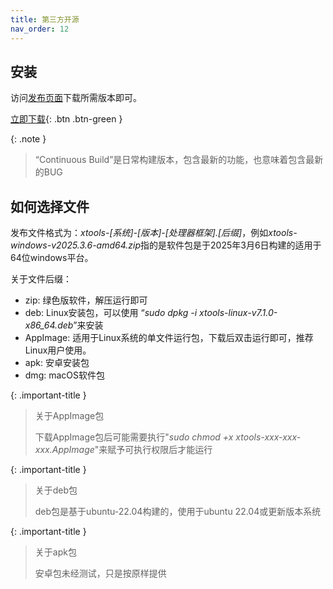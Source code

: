 ```yaml
---
title: 第三方开源
nav_order: 12
---
```


## 安装

访问[发布页面]下载所需版本即可。

[立即下载](https://github.com/x-tools-author/x-tools/releases){: .btn .btn-green }

{: .note }
> “Continuous Build”是日常构建版本，包含最新的功能，也意味着包含最新的BUG

## 如何选择文件

发布文件格式为：*xtools-[系统]-[版本]-[处理器框架].[后缀]*，例如*xtools-windows-v2025.3.6-amd64.zip*指的是软件包是于2025年3月6日构建的适用于64位windows平台。

关于文件后缀：

* zip: 绿色版软件，解压运行即可
* deb: Linux安装包，可以使用 “*sudo dpkg -i xtools-linux-v7.1.0-x86_64.deb*”来安装
* AppImage: 适用于Linux系统的单文件运行包，下载后双击运行即可，推荐Linux用户使用。
* apk: 安卓安装包
* dmg: macOS软件包

{: .important-title }
> 关于AppImage包
>
> 下载AppImage包后可能需要执行"*sudo chmod +x xtools-xxx-xxx-xxx.AppImage*"来赋予可执行权限后才能运行

{: .important-title }
> 关于deb包
>
> deb包是基于ubuntu-22.04构建的，使用于ubuntu 22.04或更新版本系统

{: .important-title }
> 关于apk包
>
> 安卓包未经测试，只是按原样提供

[发布页面]: https://github.com/x-tools-author/x-tools/releases
